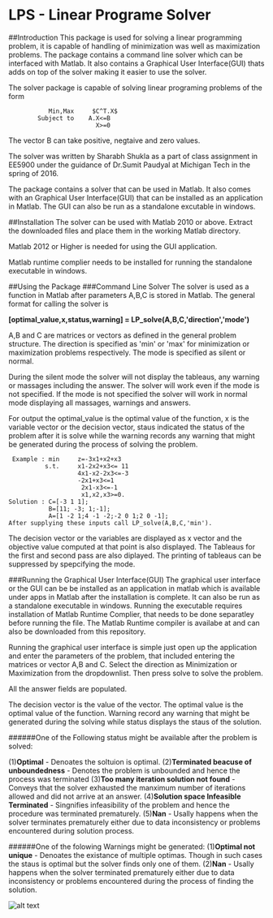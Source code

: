 # LPS - Linear Programe Solver
##Introduction
This package is used for solving a linear programming problem, it is capable of handling of minimization was well as maximization problems.
The package contains a command line solver which can be interfaced with Matlab. It also contains a Graphical User Interface(GUI) thats adds on top of the solver making it easier to use the solver.

The solver package is capable of solving linear programing problems of the form


               Min,Max     $C^T.X$
            Subject to    A.X<=B
                            X>=0

The vector B can take positive, negtaive and zero values. 

The solver was written by Sharabh Shukla as a part of class assignment in EE5900 under the guidance of Dr.Sumit Paudyal at Michigan Tech in the spring of 2016. 

The package contains a solver that can be used in Matlab. It also comes with an Graphical User Interface(GUI) that can be installed as an application in Matlab. The GUI can also be run as a standalone excutable in windows.

##Installation
The solver can be used with Matlab 2010 or above. Extract the downloaded files and place them in the working Matlab directory. 

Matlab 2012 or Higher is needed for using the GUI application.



Matlab runtime complier needs to be installed for running the standalone executable in windows.

##Using the Package
###Command Line Solver
The solver is used as a function in Matlab after parameters A,B,C is stored in Matlab. The general format for calling the solver is 

**[optimal_value,x,status,warning] = LP_solve(A,B,C,'direction','mode')**

A,B and C are matrices or vectors as defined in the general problem structure. The direction is specified as 'min' or 'max' for minimization or maximization problems respectively. The mode is specified as silent or normal.

During the silent mode the solver will not display the tableaus, any warning or massages including the answer. The solver will work even if the mode is not specified. If the mode is not specified the solver will work in normal mode displaying all massages, warnings and answers.

For output the optimal_value is the optimal value of the function, x is the variable vector or the decision vector, staus indicated the status of the problem after it is solve while the warning records any warning that might be generated during the process of solving the problem.


     Example : min     z=-3x1+x2+x3
              s.t.     x1-2x2+x3<= 11
                       4x1-x2-2x3<=-3
                       -2x1+x3<=1
                        2x1-x3<=-1
                        x1,x2,x3>=0.
    Solution : C=[-3 1 1];
               B=[11; -3; 1;-1];
               A=[1 -2 1;4 -1 -2;-2 0 1;2 0 -1];
    After supplying these inputs call LP_solve(A,B,C,'min').

The decision vector or the variables are displayed as x vector and the objective value computed at that point is also displayed. The Tableaus for the first and second pass are also diplayed. The printing of tableaus can be suppressed by spepcifying the mode. 

###Running the Graphical User Interface(GUI)
The graphical user interface or the GUI can be be installed as an application in matlab which is available under apps in Matlab after the installation is complete. It can also be run as a standalone executable in windows. Running the executable requires installation of Matlab Runtime Complier, that needs to be done separatley before running the file. The Matlab Runtime compiler is availabe at and can also be downloaded from this repository.

Running the graphical user interface is simple just open up the application and enter the parameters of the problem, that included entering the matrices or vector A,B and C. Select the direction as Minimization or Maximization from the dropdownlist. Then press solve to solve the problem.

All the answer fields are populated. 

The decision vector is the value of the vector. The optimal value is the optimal value of the function. Warning record any warning that might be generated during the solving while status displays the staus of the solution.

######One of the Following status might be available after the problem is solved:

(1)**Optimal** - Denoates the soltuion is optimal.
(2)**Terminated beacuse of unboundedness** - Denotes the problem is unbounded and hence the process was terminated
(3)**Too many iteration solution not found** - Conveys that the solver exhausted the manximum number of iterations allowed and did not arrive at an answer.
(4)**Solution space Infeasible Terminated** - Singnifies infeasibility of the problem and hence the procedure was terminated prematurely.
(5)**Nan** - Usally happens when the solver terminates prematurely either due to data inconsistency or problems encountered during solution process.


######One of the folowing Warnings might be generated:
(1)**Optimal not unique** - Denoates the existance of multiple optimas. Though in such cases the staus is optimal but the solver finds only one of them.
(2)**Nan** - Usally happens when the solver terminated prematurely either due to data inconsistency or problems encountered during the process of finding the solution.

![alt text](https://github.com/sharabhs/Linear-Program-Solver-LPS-/blob/master/Snapshot.jpg "Snapshot of the GUI")


